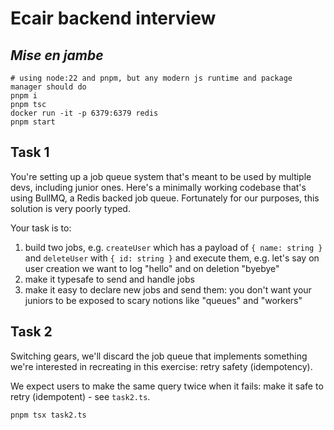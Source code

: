 # Ecair backend interview

## _Mise en jambe_

```shell
# using node:22 and pnpm, but any modern js runtime and package manager should do
pnpm i
pnpm tsc
docker run -it -p 6379:6379 redis
pnpm start
```

## Task 1

You're setting up a job queue system that's meant to be used by multiple devs, including junior ones.
Here's a minimally working codebase that's using BullMQ, a Redis backed job queue.
Fortunately for our purposes, this solution is very poorly typed.

Your task is to:

1. build two jobs, e.g. `createUser` which has a payload of `{ name: string }` and `deleteUser` with `{ id: string }` and execute them, e.g. let's say on user creation we want to log "hello" and on deletion "byebye"
2. make it typesafe to send and handle jobs
3. make it easy to declare new jobs and send them: you don't want your juniors to be exposed to scary notions like "queues" and "workers"

## Task 2

Switching gears, we'll discard the job queue that implements something we're interested in recreating in this exercise: retry safety (idempotency).

We expect users to make the same query twice when it fails: make it safe to retry (idempotent) - see `task2.ts`.

```shell
pnpm tsx task2.ts
```

